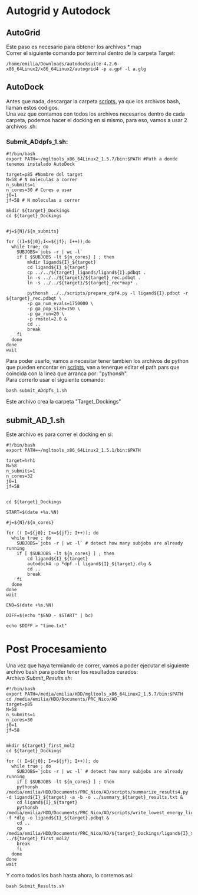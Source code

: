 # Autogrid y Autodock
## AutoGrid
Este paso es necesario para obtener los archivos *.map <br>
Correr el siguiente comando por terminal dentro de la carpeta Target:
```
/home/emilia/Downloads/autodocksuite-4.2.6-x86_64Linux2/x86_64Linux2/autogrid4 -p a.gpf -l a.glg
```

## AutoDock
Antes que nada, descargar la carpeta [scripts](scripts/), ya que los archivos bash, llaman estos codigos.<br>
Una vez que contamos con todos los archivos necesarios dentro de cada carpeta, podemos hacer el docking en si mismo, para eso, vamos a usar 2 archivos .sh:
### Submit_ADdpfs_1.sh:
```
#!/bin/bash
export PATH=~/mgltools_x86_64Linux2_1.5.7/bin:$PATH #Path a donde tenemos instalado AutoDock

target=p85 #Nombre del target
N=58 # N moleculas a correr
n_submits=1 
n_cores=30 # Cores a usar
j0=1 
jf=58 # N moleculas a correr

mkdir ${target}_Dockings
cd ${target}_Dockings


#j=${N}/${n_submits}

for ((I=${j0};I<=${jf}; I++));do
  while true; do
    SUBJOBS=`jobs -r | wc -l`
    if [ $SUBJOBS -lt ${n_cores} ] ; then
        mkdir ligand${I}_${target}
        cd ligand${I}_${target}
        cp ../../${target}_ligands/ligand${I}.pdbqt .
        ln -s ../../${target}/${target}_rec.pdbqt .
        ln -s ../../${target}/${target}_rec*map* .

        pythonsh ../../scripts/prepare_dpf4.py -l ligand${I}.pdbqt -r ${target}_rec.pdbqt \
        -p ga_num_evals=1750000 \
        -p ga_pop_size=150 \
        -p ga_run=20 \
        -p rmstol=2.0 &
        cd ..
        break
    fi
  done
done
wait
```
Para poder usarlo, vamos a necesitar tener tambien los archivos de python que pueden encontar en [scripts](scripts), van a tenerque editar el path pars que coincida con la linea que arranca por: "pythonsh". <br>
Para correrlo usar el siguiente comando: 
```
bash submit_ADdpfs_1.sh
```
Este archivo crea la carpeta "Target_Dockings"

## submit_AD_1.sh
Este archivo es para correr el docking en si: 
```
#!/bin/bash
export PATH=~/mgltools_x86_64Linux2_1.5.1/bin:$PATH

target=hrh1 
N=58 
n_submits=1 
n_cores=32 
j0=1 
jf=58 


cd ${target}_Dockings

START=$(date +%s.%N)

#j=${N}/${n_cores}

for (( I=${j0}; I<=${jf}; I++)); do
  while true ; do
    SUBJOBS=`jobs -r | wc -l` # detect how many subjobs are already running
    if [ $SUBJOBS -lt ${n_cores} ] ; then
        cd ligand${I}_${target}
        autodock4 -p *dpf -l ligand${I}_${target}.dlg &
        cd ..
        break
    fi
  done
done
wait

END=$(date +%s.%N)

DIFF=$(echo "$END - $START" | bc)

echo $DIFF > "time.txt"
```

# Post Procesamiento
Una vez que haya termiando de correr, vamos a poder ejecutar el siguiente archivo bash para poder tener los resultados curados: <br>
Archivo *Submit_Results.sh*:
```
#!/bin/bash
export PATH=/media/emilia/HDD/mgltools_x86_64Linux2_1.5.7/bin:$PATH
cd /media/emilia/HDD/Documents/PRC_Nico/AD
target=p85 
N=58 
n_submits=1 
n_cores=30 
j0=1 
jf=58 


mkdir ${target}_first_mol2
cd ${target}_Dockings

for (( I=${j0}; I<=${jf}; I++)); do
  while true ; do
    SUBJOBS=`jobs -r | wc -l` # detect how many subjobs are already running 
    if [ $SUBJOBS -lt ${n_cores} ] ; then
	pythonsh /media/emilia/HDD/Documents/PRC_Nico/AD/scripts/summarize_results4.py -d ligand${I}_${target} -a -b -o ../summary_${target}_results.txt &
	cd ligand${I}_${target}
	pythonsh /media/emilia/HDD/Documents/PRC_Nico/AD/scripts/write_lowest_energy_ligand.py -f *dlg -o ligand${I}_${target}.pdbqt &
	cd ..
	cp /media/emilia/HDD/Documents/PRC_Nico/AD/${target}_Dockings/ligand${I}_${target}/ligand${I}_${target}.pdbqt ../${target}_first_mol2/
	break
    fi
  done
done
wait
```

Y como todos los bash hasta ahora, lo corremos asi:
```
bash Submit_Results.sh
```
